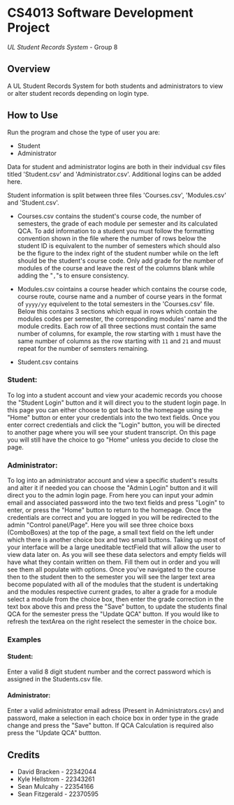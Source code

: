 CS4013 Software Development Project
=
*UL Student Records System*  - Group 8

## Overview
A UL Student Records System for both students and administrators to view or alter student records depending on login type.

## How to Use
Run the program and chose the type of user you are:
* Student
* Administrator

Data for student and administrator logins are both in their indvidual csv files titled 'Student.csv' and 'Administrator.csv'. Additional logins can be added here.

Student information is split between three files 'Courses.csv', 'Modules.csv' and 'Student.csv'.
* Courses.csv contains the student's course code, the number of semesters, the grade of each module per semester and its calculated QCA. To add information to a student you must follow the formatting convention shown in the file where the number of rows below the student ID is equivalent to the number of semesters which should also be the figure to the index right of the student number while on the left should be the student's course code. Only add grade for the number of modules of the course and leave the rest of the columns blank while adding the "`,`"s to ensure consistency.

* Modules.csv cointains a course header which contains the course code, course route, course name and a number of course years in the format of `yyyy/yy` equivelent to the total semesters in the 'Courses.csv' file. Below this contains 3 sections which equal in rows which contain the modules codes per semester, the corresponding modules' name and the module credits. Each row of all three sections must contain the same number of columns, for example, the row starting with `1` must have the same number of columns as the row starting with `11` and `21` and muust repeat for the number of semsters remaining. 

* Student.csv contains


### **Student:**
To log into a student account and view your academic records you choose the "Student Login" button and it will direct you to the student login page. In this page you can either choose to got back to the homepage using the "Home" button or enter your credentials into the two text fields. Once you enter correct credentials and click the "Login" button, you will be directed to another page where you will see your student transcript. On this page you will still have the choice to go "Home" unless you decide to close the page.

### **Administrator:**
To log into an administrator account and view a specific student's results and alter it if needed you can choose the "Admin Login" button and it will direct you to the admin login page. From here you can input your admin email and associated password into the two text fields and press "Login" to enter, or press the "Home" button to return to the homepage. Once the credentials are correct and you are logged in you will be redirected to the admin "Control panel/Page". Here you will see three choice boxs (ComboBoxes) at the top of the page, a small text field on the left under which there is another choice box and two small buttons. Taking up most of your interface will be a large uneditable tectField that will allow the user to view data later on. As you will see these data selectors and empty fields will have what they contain written on them. Fill them out in order and you will see them all populate with options. Once you've navigated to the course then to the student then to the semester you will see the larger text area become populated with all of the modules that the student is undertaking and the modules respective current grades, to alter a grade for a module select a module from the choice box, then enter the grade correction in the text box above this and press the "Save" button, to update the students final QCA for the semester press the "Update QCA" button. If you would like to refresh the textArea on the right reselect the semester in the choice box.


### **Examples**
#### **Student:**
Enter a valid 8 digit student number and the correct password which is assigned in the Students.csv file.

#### **Administrator:**
Enter a valid administrator email adress (Present in Administrators.csv) and password, make a selection in each choice box in order type in the grade change and press the "Save" button.
If QCA Calculation is required also press the "Update QCA" buttton.
## Credits
  - David Bracken - 22342044
  - Kyle Hellstrom - 22343261
  - Sean Mulcahy - 22354166
  - Sean Fitzgerald - 22370595
